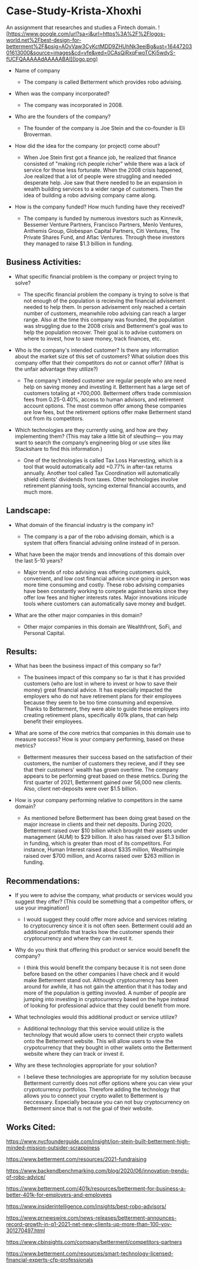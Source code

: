 # Case-Study-Krista-Xhoxhi
An assignment that researches and studies a Fintech domain.
![https://www.google.com/url?sa=i&url=https%3A%2F%2Flogos-world.net%2Fbest-design-for-betterment%2F&psig=AOvVaw3CyKctMDD9ZHUhNk3eeiBg&ust=1644720301613000&source=images&cd=vfe&ved=0CAsQjRxqFwoTCKj5wdyS-fUCFQAAAAAdAAAAABAI](logo.png)

* Name of company

    * The company is called Betterment which provides robo advising.
* When was the company incorporated?

    * The company was incorporated in 2008.
* Who are the founders of the company?

    * The founder of the company is Joe Stein and the co-founder is Eli Broverman.
* How did the idea for the company (or project) come about?

    * When Joe Stein first got a finance job, he realized that finance consisted of "making rich people richer" while there was a lack of service for those less fortunate. When the 2008 crisis happened, Joe realized that a lot of people were struggling and needed desperate help. Joe saw that there needed to be an expansion in wealth building services to a wider range of customers. Then the idea of building a robo advising company came along.
* How is the company funded? How much funding have they received?

    * The company is funded by numerous investors such as Kinnevik, Bessemer Venture Partners, Francisco Partners, Menlo Ventures, Anthemis Group, Globespan Capital Partners, Citi Ventures, The Private Shares Fund, and Aflac Ventures. Through these investors they managed to raise $1.3 billion in funding.

## Business Activities:

* What specific financial problem is the company or project trying to solve?

    * The specific financial problem the company is trying to solve is that not enough of the population is recieving the financial advisement needed to help them. In person advisement only reached a certain number of customers, meanwhile robo advising can reach a larger range. Also at the time this company was founded, the population was struggling due to the 2008 crisis and Betterment's goal was to help the population recover. Their goal is to advise customers on where to invest, how to save money, track finances, etc.
* Who is the company's intended customer? Is there any information about the market size of this set of customers? What solution does this company offer that their competitors do not or cannot offer? (What is the unfair advantage they utilize?)

    * The company't inteded customer are regular people who are need help on saving money and investing it. Betterment has a large set of customers totaling at +700,000. Betterment offers trade commission fees from 0.25-0.40%, access to human advisors, and retirement account options. The most common offer among these companies are low fees, but the retirement options offer make Betterment stand out from its competitors.
* Which technologies are they currently using, and how are they implementing them? (This may take a little bit of sleuthing–– you may want to search the company’s engineering blog or use sites like Stackshare to find this information.)
    * One of the technologies is called Tax Loss Harvesting, which is a tool that would automatically add +0.77% in after-tax returns annually. Another tool called Tax Coordination will automatically shield clients' dividends from taxes. Other technologies involve retirement planning tools, syncing external financial accounts, and much more. 

## Landscape:

* What domain of the financial industry is the company in?

    * The company is a par of the robo advising domain, which is a system that offers financial advising online instead of in person.
* What have been the major trends and innovations of this domain over the last 5-10 years?

    * Major trends of robo advising was offering customers quick, convenient, and low cost financial advice since going in person was more time consuming and costly. These robo advising companies have been constantly working to compete against banks since they offer low fees and higher interests rates. Major innovations inlcude tools where customers can automatically save money and budget.
* What are the other major companies in this domain?

    * Other major companies in this domain are Wealthfront, SoFi, and Personal Capital.


## Results:

* What has been the business impact of this company so far?

    * The businees impact of this company so far is that it has provided customers (who are lost in where to invest or how to save their money) great financial advice. It has especially impacted the employers who do not have retirement plans for their employees because they seem to be too time consuming and expensive. Thanks to Betterment, they were able to guide these employers into creating retirement plans, specifically 401k plans, that can help benefit their employees.
* What are some of the core metrics that companies in this domain use to measure success? How is your company performing, based on these metrics?

    * Betterment measures their success based on the satisfaction of their customers, the number of customers they recieve, and if they see that their customers' wealth has grown overtime. The company appears to be performing great based on these metrics. During the first quarter of 2021, Betterment gained over 56,000 new clients. Also, client net-deposits were over $1.5 billion.
* How is your company performing relative to competitors in the same domain?

    * As mentioned before Betterment has been doing great based on the major increase in clients and their net deposits. During 2020, Betterment raised over $10 billion which brought their assets under management (AUM) to $29 billion. It also has raised over $1.3 billion in funding, which is greater than most of its competitors. For instance, Human Interest raised about $335 million, Wealthsimple raised over $700 million, and Acorns raised over $263 million in funding. 


## Recommendations:

* If you were to advise the company, what products or services would you suggest they offer? (This could be something that a competitor offers, or use your imagination!)

    * I would suggest they could offer more advice and services relating to cryptocurrency since it is not often seen. Betterment could add an additional portfolio that tracks how the customer spends their cryptocurrency and where they can invest it.
* Why do you think that offering this product or service would benefit the company?

    * I think this would benefit the company because it is not seen done before based on the other companies I have check and it would make Betterment stand out. Although cryptocurrency has been around for awhile, it has not gain the attention that it has today and more of the population is getting invovled. A number of people are jumping into investing in cryptocurrency based on the hype instead of looking for professional advice that they could benefit from more.
* What technologies would this additional product or service utilize?

    * Additional technology that this service would utilize is the technology that would allow users to connect their crypto wallets onto the Betterment website. This will allow users to view the crypotcurrency that they bought in other wallets onto the Betterment website where they can track or invest it.
* Why are these technologies appropriate for your solution?

    * I believe these technologies are appropriate for my solution because Betterment currently does not offer options where you can view your crypotcurrency portfolios. Therefore adding the technology that allows you to connect your crypto wallet to Betterment is neccessary. Especially because you can not buy cryptocurrency on Betterment since that is not the goal of their website.


## Works Cited:

https://www.nycfounderguide.com/insight/jon-stein-built-betterment-high-minded-mission-outsider-scrappiness 

https://www.betterment.com/resources/2021-fundraising 

https://www.backendbenchmarking.com/blog/2020/06/innovation-trends-of-robo-advice/ 

https://www.betterment.com/401k/resources/betterment-for-business-a-better-401k-for-employers-and-employees 

https://www.insiderintelligence.com/insights/best-robo-advisors/

https://www.prnewswire.com/news-releases/betterment-announces-record-growth-in-q1-2021-net-new-clients-up-more-than-100-yoy-301270497.html

https://www.cbinsights.com/company/betterment/competitors-partners

https://www.betterment.com/resources/smart-technology-licensed-financial-experts-cfp-professionals
